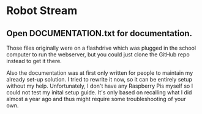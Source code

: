 # Robot Stream

## Open DOCUMENTATION.txt for documentation.
Those files originally were on a flashdrive which was plugged in the school computer to run the webserver, but you could just clone the GitHub repo instead to get it there.

Also the documentation was at first only written for people to maintain my already set-up solution. I tried to rewrite it now, so it can be entirely setup without my help.
Unfortunately, I don't have any Raspberry Pis myself so I could not test my inital setup guide. It's only based on recalling what I did almost a year ago and thus might require some troubleshooting of your own.
